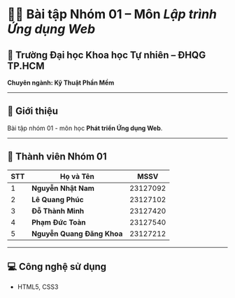 # 🧑‍💻 Bài tập Nhóm 01 – Môn *Lập trình Ứng dụng Web*

## 🏫 Trường Đại học Khoa học Tự nhiên – ĐHQG TP.HCM  
**Chuyên ngành: Kỹ Thuật Phần Mềm**

---

## 📘 Giới thiệu
Bài tập nhóm 01 - môn học **Phát triển Ứng dụng Web**.

---

## 👥 Thành viên Nhóm 01

| STT | Họ và Tên               | MSSV      |
|-----|--------------------------|------------|
| 1   | **Nguyễn Nhật Nam**       | 23127092 |
| 2   | **Lê Quang Phúc**         | 23127102 |
| 3   | **Đỗ Thành Minh**         | 23127420 |
| 4   | **Phạm Đức Toàn**         | 23127540 |
| 5   | **Nguyễn Quang Đăng Khoa** | 23127212 |

---

## 💻 Công nghệ sử dụng
- HTML5, CSS3
